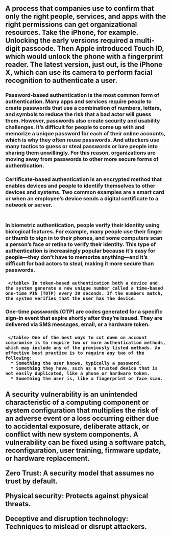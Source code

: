 
<h1 Summarizing Fundamental Security Concepts>
<h2 Confidentiality: Ensures sensitive information remains shielded and access is granted only to authorized users.
    Integrity: Ensures data remains unaltered and trustworthy.
    Availability: Guarantees that digital assets and services are accessible when needed.
    Non-repudiation: Ensures that actions cannot be denied.
    Authentication, Authorization, and Accounting (AAA): Key principles for managing user access.>

  </table> A process that companies use to confirm that only the right people, services, and apps with the right permissions can get organizational resources. Take the iPhone, for example. Unlocking the early versions required a multi-digit passcode. Then Apple introduced Touch ID, which would unlock the phone with a fingerprint reader. The latest version, just out, is the iPhone X, which can use its camera to perform facial recognition to authenticate a user.
  
   <h3 Password-based authentication>

   </table> Password-based authentication is the most common form of authentication. Many apps and services require people to create passwords that use a combination of numbers, letters, and symbols to reduce the risk that a bad actor will guess them. However, passwords also create security and usability challenges. It’s difficult for people to come up with and memorize a unique password for each of their online accounts, which is why they often reuse passwords. And attackers use many tactics to guess or steal passwords or lure people into sharing them unwillingly. For this reason, organizations are moving away from passwords to other more secure forms of authentication.

  <h3 Certificate-based authentication>

  <table> Certificate-based authentication is an encrypted method that enables devices and people to identify themselves to other devices and systems. Two common examples are a smart card or when an employee’s device sends a digital certificate to a network or server.

  <h3 Biometric authentication>

   </table> In biometric authentication, people verify their identity using biological features. For example, many people use their finger or thumb to sign in to their phones, and some computers scan a person’s face or retina to verify their identity. This type of authentication is increasingly popular because it’s easy for people—they don’t have to memorize anything—and it’s difficult for bad actors to steal, making it more secure than passwords.
 
  <h3 Token-based authentication>

     </table> In token-based authentication both a device and the system generate a new unique number called a time-based one-time PIN (TOTP) every 30 seconds. If the numbers match, the system verifies that the user has the device.

  <h3 One-time password>
     </table> One-time passwords (OTP) are codes generated for a specific sign-in event that expire shortly after they’re issued. They are delivered via SMS messages, email, or a hardware token.

  <h3 Multifactor authentication>

     </table> One of the best ways to cut down on account compromise is to require two or more authentication methods, which may include any of the previously listed methods. An effective best practice is to require any two of the following:
      * Something the user knows, typically a password.
      * Something they have, such as a trusted device that is not easily duplicated, like a phone or hardware token.
      * Something the user is, like a fingerprint or face scan.

<h2 Gap analysis: Identifies security weaknesses>

</table> A security vulnerability is an unintended characteristic of a computing component or system configuration that multiplies the risk of an adverse event or a loss occurring either due to accidental exposure, deliberate attack, or conflict with new system components. A vulnerability can be fixed using a software patch, reconfiguration, user training, firmware update, or hardware replacement.

Zero Trust: A security model that assumes no trust by default.

Physical security: Protects against physical threats.

Deceptive and disruption technology: Techniques to mislead or disrupt attackers.

